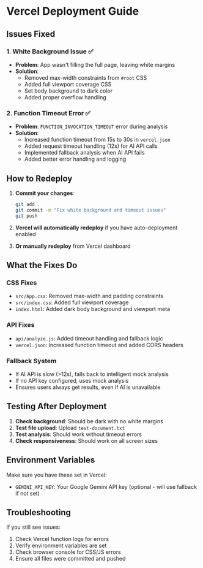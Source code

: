 # Vercel Deployment Guide

## Issues Fixed

### 1. White Background Issue ✅
- **Problem**: App wasn't filling the full page, leaving white margins
- **Solution**: 
  - Removed max-width constraints from `#root` CSS
  - Added full viewport coverage CSS
  - Set body background to dark color
  - Added proper overflow handling

### 2. Function Timeout Error ✅
- **Problem**: `FUNCTION_INVOCATION_TIMEOUT` error during analysis
- **Solution**:
  - Increased function timeout from 15s to 30s in `vercel.json`
  - Added request timeout handling (12s) for AI API calls
  - Implemented fallback analysis when AI API fails
  - Added better error handling and logging

## How to Redeploy

1. **Commit your changes**:
   ```bash
   git add .
   git commit -m "Fix white background and timeout issues"
   git push
   ```

2. **Vercel will automatically redeploy** if you have auto-deployment enabled

3. **Or manually redeploy** from Vercel dashboard

## What the Fixes Do

### CSS Fixes
- `src/App.css`: Removed max-width and padding constraints
- `src/index.css`: Added full viewport coverage
- `index.html`: Added dark body background and viewport meta

### API Fixes
- `api/analyze.js`: Added timeout handling and fallback logic
- `vercel.json`: Increased function timeout and added CORS headers

### Fallback System
- If AI API is slow (>12s), falls back to intelligent mock analysis
- If no API key configured, uses mock analysis
- Ensures users always get results, even if AI is unavailable

## Testing After Deployment

1. **Check background**: Should be dark with no white margins
2. **Test file upload**: Upload `test-document.txt`
3. **Test analysis**: Should work without timeout errors
4. **Check responsiveness**: Should work on all screen sizes

## Environment Variables

Make sure you have these set in Vercel:
- `GEMINI_API_KEY`: Your Google Gemini API key (optional - will use fallback if not set)

## Troubleshooting

If you still see issues:
1. Check Vercel function logs for errors
2. Verify environment variables are set
3. Check browser console for CSS/JS errors
4. Ensure all files were committed and pushed
